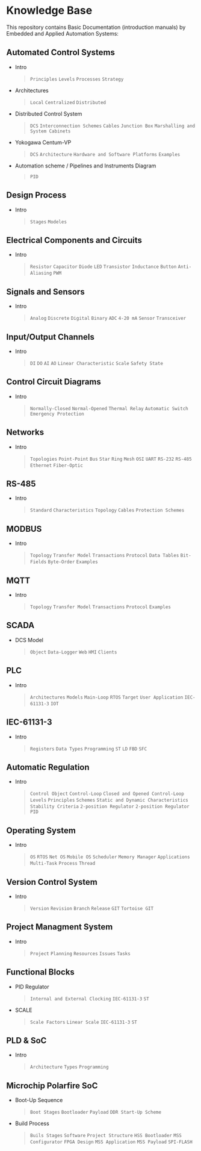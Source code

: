 # Knowledge Base

This repository contains Basic Documentation (introduction manuals) by Embedded and Applied Automation Systems:


## Automated Control Systems

- Intro
  > `Principles` `Levels` `Processes` `Strategy`
- Architectures
  > `Local` `Centralized` `Distributed`
- Distributed Control System
  > `DCS` `Interconnection Schemes` `Cables` `Junction Box` `Marshalling and System Cabinets`
- Yokogawa Centum-VP
  > `DCS` `Architecture` `Hardware and Software Platforms` `Examples`
- Automation scheme / Pipelines and Instruments Diagram
  > `PID`

## Design Process

- Intro
  > `Stages` `Modeles`

## Electrical Components and Circuits

- Intro
  > `Resistor` `Capacitor` `Diode` `LED` `Transistor` `Inductance` `Button` `Anti-Aliasing` `PWM`

## Signals and Sensors

- Intro
  > `Analog` `Discrete` `Digital` `Binary` `ADC` `4-20 mA` `Sensor` `Transceiver`

## Input/Output Channels

- Intro
  > `DI` `DO` `AI` `AO` `Linear Characteristic` `Scale` `Safety State`

## Control Circuit Diagrams

- Intro
  > `Normally-Closed` `Normal-Opened` `Thermal Relay` `Automatic Switch` `Emergency Protection`

## Networks

- Intro
  > `Topologies` `Point-Point` `Bus` `Star` `Ring` `Mesh` `OSI` `UART` `RS-232` `RS-485` `Ethernet` `Fiber-Optic`

## RS-485

- Intro
  > `Standard` `Characteristics` `Topology` `Cables` `Protection Schemes`

## MODBUS

- Intro
  > `Topology` `Transfer Model` `Transactions` `Protocol` `Data Tables` `Bit-Fields` `Byte-Order` `Examples`

## MQTT

- Intro
  > `Topology` `Transfer Model` `Transactions` `Protocol` `Examples`

## SCADA

- DCS Model
  > `Object` `Data-Logger` `Web` `HMI` `Clients`

## PLC

- Intro
  > `Architectures` `Models` `Main-Loop` `RTOS` `Target` `User Application` `IEC-61131-3` `IOT`

## IEC-61131-3

- Intro
  > `Registers` `Data Types` `Programming` `ST` `LD` `FBD` `SFC`

## Automatic Regulation

- Intro
  > `Control Object` `Control-Loop` `Closed and Opened Control-Loop` `Levels` `Principles` `Schemes` `Static and Dynamic Characteristics` `Stability Criteria` `2-position Regulator` `2-position Regulator` `PID`

## Operating System

- Intro
  > `OS` `RTOS` `Net OS` `Mobile OS` `Scheduler` `Memory Manager` `Applications` `Multi-Task` `Process` `Thread`

## Version Control System

- Intro
  > `Version` `Revision` `Branch` `Release` `GIT` `Tortoise GIT`

## Project Managment System

- Intro
  > `Project` `Planning` `Resources` `Issues` `Tasks`

## Functional Blocks

- PID Regulator
  > `Internal and External Clocking` `IEC-61131-3` `ST`
- SCALE
  > `Scale Factors` `Linear Scale` `IEC-61131-3` `ST`

## PLD & SoC

- Intro
  > `Architecture` `Types` `Programming`

## Microchip Polarfire SoC

- Boot-Up Sequence
  > `Boot Stages` `Bootloader` `Payload` `DDR Start-Up Scheme`
- Build Process
  > `Buils Stages` `Software` `Project Structure` `HSS Bootloader` `MSS Configurator` `FPGA Design` `MSS Application` `MSS Payload` `SPI-FLASH`
